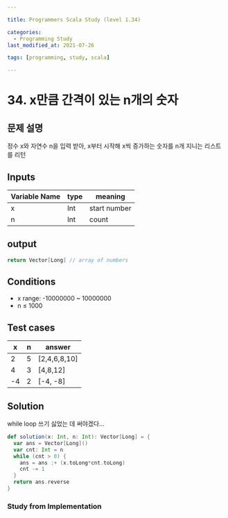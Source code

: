```yaml
---

title: Programmers Scala Study (level 1.34)

categories:
  - Programming Study
last_modified_at: 2021-07-26

tags: [programming, study, scala]

---
```


# 34. x만큼 간격이 있는 n개의 숫자

## 문제 설명

정수 x와 자연수 n을 입력 받아, x부터 시작해 x씩 증가하는 숫자를 n개 지니는 리스트를 리턴

## Inputs

| Variable Name | type | meaning      |
| ------------- | ---- | ------------ |
| x             | Int  | start number |
| n             | Int  | count        |

## output

~~~scala
return Vector[Long] // array of numbers
~~~

## Conditions

* x range: -10000000 ~ 10000000
* n ≤ 1000

## Test cases

| x    | n    | answer       |
| ---- | ---- | ------------ |
| 2    | 5    | [2,4,6,8,10] |
| 4    | 3    | [4,8,12]     |
| -4   | 2    | [-4, -8]     |

## Solution

while loop 쓰기 싫었는 데 써야겠다...

~~~scala
def solution(x: Int, n: Int): Vector[Long] = {
  var ans = Vector[Long]()
  var cnt: Int = n
  while (cnt > 0) {
    ans = ans :+ (x.toLong*cnt.toLong)
    cnt -= 1
  }
  return ans.reverse
}
~~~

### Study from Implementation
